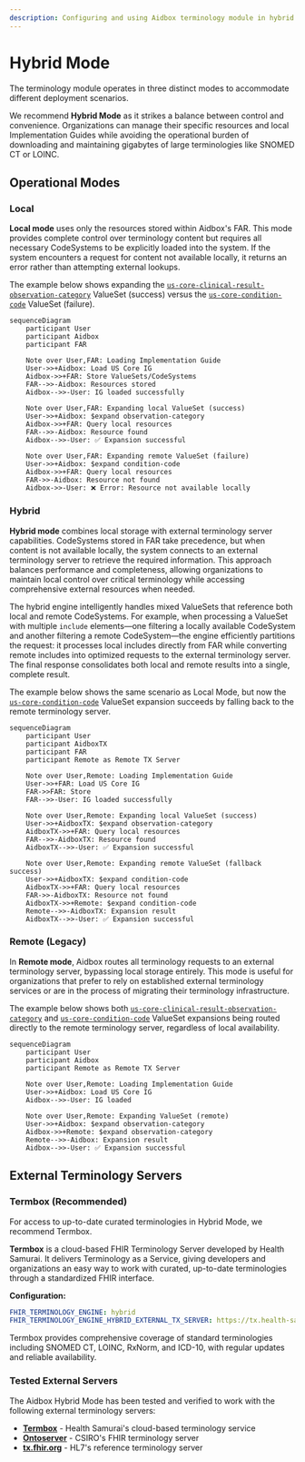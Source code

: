 ```yaml
---
description: Configuring and using Aidbox terminology module in hybrid mode with local and external terminology servers
---
```


# Hybrid Mode

The terminology module operates in three distinct modes to accommodate different deployment scenarios.

We recommend **Hybrid Mode** as it strikes a balance between control and convenience. Organizations can manage their specific resources and local Implementation Guides while avoiding the operational burden of downloading and maintaining gigabytes of large terminologies like SNOMED CT or LOINC.

## Operational Modes

### Local

**Local mode** uses only the resources stored within Aidbox's FAR. This mode provides complete control over terminology content but requires all necessary CodeSystems to be explicitly loaded into the system. If the system encounters a request for content not available locally, it returns an error rather than attempting external lookups.

The example below shows expanding the [`us-core-clinical-result-observation-category`](http://hl7.org/fhir/us/core/ValueSet/us-core-clinical-result-observation-category) ValueSet (success) versus the [`us-core-condition-code`](http://hl7.org/fhir/us/core/ValueSet/us-core-condition-code) ValueSet (failure).

```mermaid
sequenceDiagram
    participant User
    participant Aidbox
    participant FAR
    
    Note over User,FAR: Loading Implementation Guide
    User->>+Aidbox: Load US Core IG
    Aidbox->>+FAR: Store ValueSets/CodeSystems
    FAR-->>-Aidbox: Resources stored
    Aidbox-->>-User: IG loaded successfully
    
    Note over User,FAR: Expanding local ValueSet (success)
    User->>+Aidbox: $expand observation-category
    Aidbox->>+FAR: Query local resources
    FAR-->>-Aidbox: Resource found
    Aidbox-->>-User: ✅ Expansion successful
    
    Note over User,FAR: Expanding remote ValueSet (failure)
    User->>+Aidbox: $expand condition-code
    Aidbox->>+FAR: Query local resources
    FAR->>-Aidbox: Resource not found
    Aidbox->>-User: ❌ Error: Resource not available locally
```

### Hybrid

**Hybrid mode** combines local storage with external terminology server capabilities. CodeSystems stored in FAR take precedence, but when content is not available locally, the system connects to an external terminology server to retrieve the required information. This approach balances performance and completeness, allowing organizations to maintain local control over critical terminology while accessing comprehensive external resources when needed.

The hybrid engine intelligently handles mixed ValueSets that reference both local and remote CodeSystems. For example, when processing a ValueSet with multiple `include` elements—one filtering a locally available CodeSystem and another filtering a remote CodeSystem—the engine efficiently partitions the request: it processes local includes directly from FAR while converting remote includes into optimized requests to the external terminology server. The final response consolidates both local and remote results into a single, complete result.

The example below shows the same scenario as Local Mode, but now the [`us-core-condition-code`](http://hl7.org/fhir/us/core/ValueSet/us-core-condition-code) ValueSet expansion succeeds by falling back to the remote terminology server.

```mermaid
sequenceDiagram
    participant User
    participant AidboxTX
    participant FAR
    participant Remote as Remote TX Server
    
    Note over User,Remote: Loading Implementation Guide
    User->>+FAR: Load US Core IG
    FAR->>FAR: Store
    FAR-->>-User: IG loaded successfully
    
    Note over User,Remote: Expanding local ValueSet (success)
    User->>+AidboxTX: $expand observation-category
    AidboxTX->>+FAR: Query local resources
    FAR-->>-AidboxTX: Resource found
    AidboxTX-->>-User: ✅ Expansion successful
    
    Note over User,Remote: Expanding remote ValueSet (fallback success)
    User->>+AidboxTX: $expand condition-code
    AidboxTX->>+FAR: Query local resources
    FAR->>-AidboxTX: Resource not found
    AidboxTX->>+Remote: $expand condition-code
    Remote-->>-AidboxTX: Expansion result
    AidboxTX-->>-User: ✅ Expansion successful
```

### Remote (Legacy)

In **Remote mode**, Aidbox routes all terminology requests to an external terminology server, bypassing local storage entirely. This mode is useful for organizations that prefer to rely on established external terminology services or are in the process of migrating their terminology infrastructure.

The example below shows both [`us-core-clinical-result-observation-category`](http://hl7.org/fhir/us/core/ValueSet/us-core-clinical-result-observation-category) and [`us-core-condition-code`](http://hl7.org/fhir/us/core/ValueSet/us-core-condition-code) ValueSet expansions being routed directly to the remote terminology server, regardless of local availability.

```mermaid
sequenceDiagram
    participant User
    participant Aidbox
    participant Remote as Remote TX Server
    
    Note over User,Remote: Loading Implementation Guide
    User->>+Aidbox: Load US Core IG
    Aidbox-->>-User: IG loaded
    
    Note over User,Remote: Expanding ValueSet (remote)
    User->>+Aidbox: $expand observation-category
    Aidbox->>+Remote: $expand observation-category
    Remote-->>-Aidbox: Expansion result
    Aidbox-->>-User: ✅ Expansion successful
```

## External Terminology Servers

### Termbox (Recommended)

For access to up-to-date curated terminologies in Hybrid Mode, we recommend Termbox.

**Termbox** is a cloud-based FHIR Terminology Server developed by Health Samurai. It delivers Terminology as a Service, giving developers and organizations an easy way to work with curated, up-to-date terminologies through a standardized FHIR interface.

**Configuration:**
```yaml
FHIR_TERMINOLOGY_ENGINE: hybrid
FHIR_TERMINOLOGY_ENGINE_HYBRID_EXTERNAL_TX_SERVER: https://tx.health-samurai.io/fhir
```

Termbox provides comprehensive coverage of standard terminologies including SNOMED CT, LOINC, RxNorm, and ICD-10, with regular updates and reliable availability.

### Tested External Servers

The Aidbox Hybrid Mode has been tested and verified to work with the following external terminology servers:

- **[Termbox](https://tx.health-samurai.io/fhir)** - Health Samurai's cloud-based terminology service
- **[Ontoserver](https://ontoserver.csiro.au/)** - CSIRO's FHIR terminology server  
- **[tx.fhir.org](https://tx.fhir.org)** - HL7's reference terminology server

